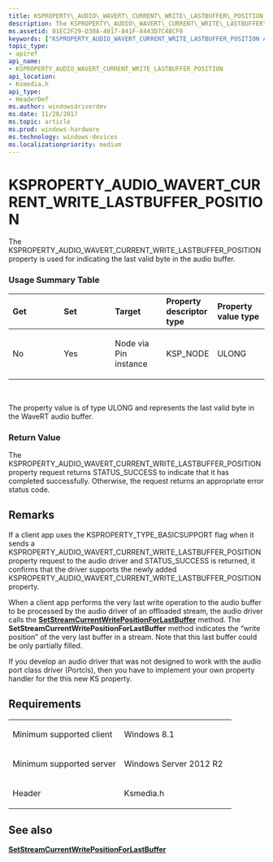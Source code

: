 ```yaml
---
title: KSPROPERTY\_AUDIO\_WAVERT\_CURRENT\_WRITE\_LASTBUFFER\_POSITION
description: The KSPROPERTY\_AUDIO\_WAVERT\_CURRENT\_WRITE\_LASTBUFFER\_POSITION property is used for indicating the last valid byte in the audio buffer.
ms.assetid: 01EC2F29-D30A-4017-841F-8443D7C4BCF6
keywords: ["KSPROPERTY_AUDIO_WAVERT_CURRENT_WRITE_LASTBUFFER_POSITION Audio Devices"]
topic_type:
- apiref
api_name:
- KSPROPERTY_AUDIO_WAVERT_CURRENT_WRITE_LASTBUFFER_POSITION
api_location:
- Ksmedia.h
api_type:
- HeaderDef
ms.author: windowsdriverdev
ms.date: 11/28/2017
ms.topic: article
ms.prod: windows-hardware
ms.technology: windows-devices
ms.localizationpriority: medium
---
```


# KSPROPERTY\_AUDIO\_WAVERT\_CURRENT\_WRITE\_LASTBUFFER\_POSITION


The KSPROPERTY\_AUDIO\_WAVERT\_CURRENT\_WRITE\_LASTBUFFER\_POSITION property is used for indicating the last valid byte in the audio buffer.

### <span id="Usage_Summary_Table"></span><span id="usage_summary_table"></span><span id="USAGE_SUMMARY_TABLE"></span>Usage Summary Table

<table>
<colgroup>
<col width="20%" />
<col width="20%" />
<col width="20%" />
<col width="20%" />
<col width="20%" />
</colgroup>
<thead>
<tr class="header">
<th align="left">Get</th>
<th align="left">Set</th>
<th align="left">Target</th>
<th align="left">Property descriptor type</th>
<th align="left">Property value type</th>
</tr>
</thead>
<tbody>
<tr class="odd">
<td align="left"><p>No</p></td>
<td align="left"><p>Yes</p></td>
<td align="left"><p>Node via Pin instance</p></td>
<td align="left"><p>KSP_NODE</p></td>
<td align="left"><p>ULONG</p></td>
</tr>
</tbody>
</table>

 

The property value is of type ULONG and represents the last valid byte in the WaveRT audio buffer.

### <span id="Return_Value"></span><span id="return_value"></span><span id="RETURN_VALUE"></span>Return Value

The KSPROPERTY\_AUDIO\_WAVERT\_CURRENT\_WRITE\_LASTBUFFER\_POSITION property request returns STATUS\_SUCCESS to indicate that it has completed successfully. Otherwise, the request returns an appropriate error status code.

Remarks
-------

If a client app uses the KSPROPERTY\_TYPE\_BASICSUPPORT flag when it sends a KSPROPERTY\_AUDIO\_WAVERT\_CURRENT\_WRITE\_LASTBUFFER\_POSITION property request to the audio driver and STATUS\_SUCCESS is returned, it confirms that the driver supports the newly added KSPROPERTY\_AUDIO\_WAVERT\_CURRENT\_WRITE\_LASTBUFFER\_POSITION property.

When a client app performs the very last write operation to the audio buffer to be processed by the audio driver of an offloaded stream, the audio driver calls the [**SetStreamCurrentWritePositionForLastBuffer**](https://msdn.microsoft.com/library/windows/hardware/dn338128) method. The **SetStreamCurrentWritePositionForLastBuffer** method indicates the “write position” of the very last buffer in a stream. Note that this last buffer could be only partially filled.

If you develop an audio driver that was not designed to work with the audio port class driver (Portcls), then you have to implement your own property handler for the this new KS property.

Requirements
------------

<table>
<colgroup>
<col width="50%" />
<col width="50%" />
</colgroup>
<tbody>
<tr class="odd">
<td align="left"><p>Minimum supported client</p></td>
<td align="left"><p>Windows 8.1</p></td>
</tr>
<tr class="even">
<td align="left"><p>Minimum supported server</p></td>
<td align="left"><p>Windows Server 2012 R2</p></td>
</tr>
<tr class="odd">
<td align="left"><p>Header</p></td>
<td align="left">Ksmedia.h</td>
</tr>
</tbody>
</table>

## <span id="see_also"></span>See also


[**SetStreamCurrentWritePositionForLastBuffer**](https://msdn.microsoft.com/library/windows/hardware/dn338128)

 

 






